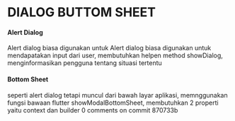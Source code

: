 # DIALOG BUTTOM SHEET
#### Alert Dialog

Alert dialog biasa digunakan untuk 
Alert dialog biasa digunakan untuk mendapatakan input dari user, membutuhkan helpen method showDialog, menginformasikan pengguna tentang situasi tertentu

#### Bottom Sheet

seperti alert dialog tetapi muncul dari bawah layar aplikasi, memnggunakan fungsi bawaan flutter showModalBottomSheet, membutuhkan 2 properti yaitu context dan builder
0 comments on commit 870733b
